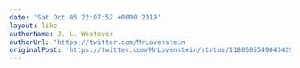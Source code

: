 ```yaml
---
date: 'Sat Oct 05 22:07:52 +0000 2019'
layout: like
authorName: J. L. Westover
authorUrl: 'https://twitter.com/MrLovenstein'
originalPost: 'https://twitter.com/MrLovenstein/status/1180605549043429377'
---
```

